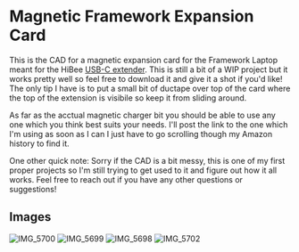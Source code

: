 # Magnetic Framework Expansion Card
This is the CAD for a magnetic expansion card for the Framework Laptop meant for the HiBee [USB-C extender](https://www.amazon.com/dp/B0BPSNZVQ2?ref_=cm_sw_r_apan_dp_720X9VD6VYGHR5Z3DRAP). This is still a bit of a WIP project but it works pretty well so feel free to download it and give it a shot if you'd like! The only tip I have is to put a small bit of ductape over top of the card where the top of the extension is visibile so keep it from sliding around.

As far as the acctual magnetic charger bit you should be able to use any one which you think best suits your needs. I'll post the link to the one which I'm using as soon as I can I just have to go scrolling though my Amazon history to find it.

One other quick note: Sorry if the CAD is a bit messy, this is one of my first proper projects so I'm still trying to get used to it and figure out how it all works. Feel free to reach out if you have any other questions or suggestions!

## Images
![IMG_5700](https://user-images.githubusercontent.com/70914399/230782452-f160f4f6-45bb-4dba-bd48-b10784c3a33d.JPG)
![IMG_5699](https://user-images.githubusercontent.com/70914399/230782453-b6e576e0-da5b-4102-8243-c9b84abac961.JPG)
![IMG_5698](https://user-images.githubusercontent.com/70914399/230782457-9741e7dd-0cb9-4127-bdbf-fdf8acc65542.JPG)
![IMG_5702](https://user-images.githubusercontent.com/70914399/230782460-e4a529e2-3792-4528-87d0-11377a74c78a.JPG)
